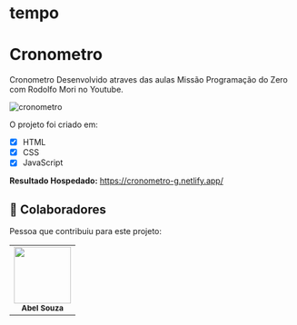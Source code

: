 # tempo

# Cronometro
Cronometro Desenvolvido atraves das aulas Missão Programação do Zero com Rodolfo Mori no Youtube.

<img src="./ezgif.com-gif-maker.gif" alt="cronometro">

O projeto foi criado em:

- [x] HTML
- [x] CSS
- [x] JavaScript

<b>Resultado Hospedado:</b> https://cronometro-g.netlify.app/


## 🤝 Colaboradores

Pessoa que contribuiu para este projeto:

<table>
  <tr>
    <td align="center">
        <img src="" width="100px;" alt=""/><br>
        <sub>
          <b>Abel Souza</b>
        </sub>
      </a>
    </td>
   </tr>
</table>
